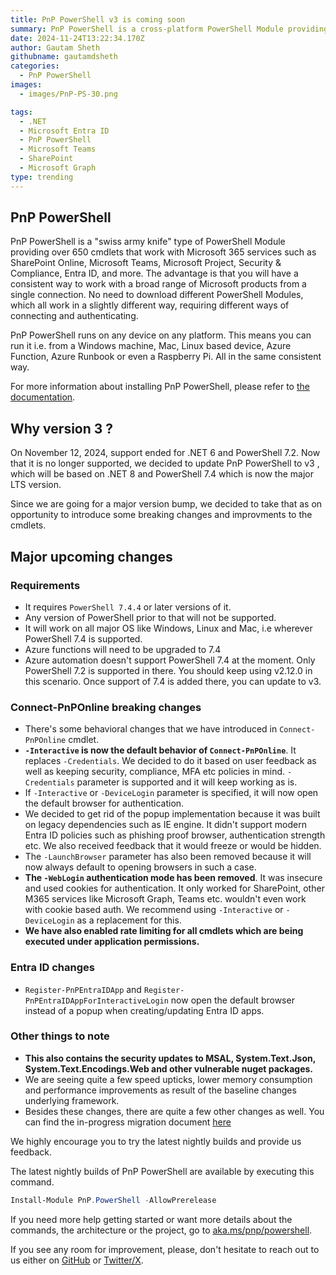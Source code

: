 ```yaml
---
title: PnP PowerShell v3 is coming soon
summary: PnP PowerShell is a cross-platform PowerShell Module providing over 650 cmdlets that work  with Microsoft 365 environments and more specifically SharePoint Online, Microsoft Teams, Microsoft Planner and Power Automate.
date: 2024-11-24T13:22:34.170Z
author: Gautam Sheth
githubname: gautamdsheth
categories:
  - PnP PowerShell
images:
  - images/PnP-PS-30.png

tags:
  - .NET
  - Microsoft Entra ID
  - PnP PowerShell
  - Microsoft Teams
  - SharePoint
  - Microsoft Graph
type: trending
---
```


## PnP PowerShell

PnP PowerShell is a "swiss army knife" type of PowerShell Module providing over 650 cmdlets that work with Microsoft 365 services such as SharePoint Online, Microsoft Teams, Microsoft Project, Security & Compliance, Entra ID, and more. The advantage is that you will have a consistent way to work with a broad range of Microsoft products from a single connection. No need to download different PowerShell Modules, which all work in a slightly different way, requiring different ways of connecting and authenticating.

PnP PowerShell runs on any device on any platform. This means you can run it i.e. from a Windows machine, Mac, Linux based device, Azure Function, Azure Runbook or even a Raspberry Pi. All in the same consistent way.

For more information about installing PnP PowerShell, please refer to [the documentation](https://pnp.github.io/powershell/articles/index.html).

## Why version 3 ? 

On November 12, 2024, support ended for .NET 6 and PowerShell 7.2. Now that it is no longer supported, we decided to update PnP PowerShell to v3 , which will be based on .NET 8 and PowerShell 7.4 which is now the major LTS version.

Since we are going for a major version bump, we decided to take that as on opportunity to introduce some breaking changes and improvments to the cmdlets.

## Major upcoming changes

### Requirements

- It requires `PowerShell 7.4.4` or later versions of it.
- Any version of PowerShell prior to that will not be supported.
- It will work on all major OS like Windows, Linux and Mac, i.e wherever PowerShell 7.4 is supported.
- Azure functions will need to be upgraded to 7.4
- Azure automation doesn't support PowerShell 7.4 at the moment. Only PowerShell 7.2 is supported in there. You should keep using v2.12.0 in this scenario. Once support of 7.4 is added there, you can update to v3.

### Connect-PnPOnline breaking changes

- There's some behavioral changes that we have introduced in `Connect-PnPOnline` cmdlet.
- **`-Interactive` is now the default behavior of `Connect-PnPOnline`**. It replaces `-Credentials`. We decided to do it based on user feedback as well as keeping security, compliance, MFA etc policies in mind. `-Credentials` parameter is supported and it will keep working as is.
- If `-Interactive` or `-DeviceLogin` parameter is specified, it will now open the default browser for authentication.
- We decided to get rid of the popup implementation because it was built on legacy dependencies such as IE engine. It didn't support modern Entra ID policies such as phishing proof browser, authentication strength etc. We also received feedback that it would freeze or would be hidden.
- The `-LaunchBrowser` parameter has also been removed because it will now always default to opening browsers in such a case.
- **The `-WebLogin` authentication mode has been removed**. It was insecure and used cookies for authentication. It only worked for SharePoint, other M365 services like Microsoft Graph, Teams etc. wouldn't even work with cookie based auth. We recommend using `-Interactive` or `-DeviceLogin` as a replacement for this. 
- **We have also enabled rate limiting for all cmdlets which are being executed under application permissions.**

### Entra ID changes

- `Register-PnPEntraIDApp` and `Register-PnPEntraIDAppForInteractiveLogin` now open the default browser instead of a popup when creating/updating Entra ID apps.

### Other things to note

- **This also contains the security updates to MSAL, System.Text.Json, System.Text.Encodings.Web and other vulnerable nuget packages.**
- We are seeing quite a few speed upticks, lower memory consumption and performance improvements as result of the baseline changes underlying framework.
- Besides these changes, there are quite a few other changes as well. You can find the in-progress migration document [here](https://github.com/pnp/powershell/blob/dev/MIGRATE-2.0-to-3.0.md)

We highly encourage you to try the latest nightly builds and provide us feedback.

The latest nightly builds of PnP PowerShell are available by executing this command.

```powershell
Install-Module PnP.PowerShell -AllowPrerelease
```

If you need more help getting started or want more details about the commands, the architecture or the project, go to [aka.ms/pnp/powershell](https://aka.ms/pnp/powershell).

If you see any room for improvement, please, don't hesitate to reach out to us either on [GitHub](https://github.com/pnp/powershell/discussions) or [Twitter/X](https://twitter.com/pnppowershell).

